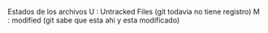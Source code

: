 Estados de los archivos
U : Untracked Files (git todavia no tiene registro)
M : modified (git sabe que esta ahi y esta modificado)